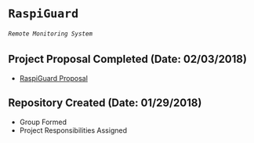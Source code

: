 # `RaspiGuard`
###### `Remote Monitoring System`

## Project Proposal Completed (Date: 02/03/2018)
- [RaspiGuard Proposal](https://raw.githubusercontent.com/V-Socrates/RaspiGuard/master/Documentation/RaspiGuard%20Project%20Proposal.pdf)

## Repository Created (Date: 01/29/2018)
- Group Formed
- Project Responsibilities Assigned
